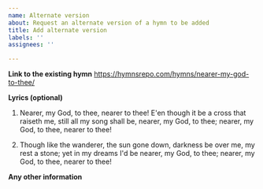 ```yaml
---
name: Alternate version
about: Request an alternate version of a hymn to be added
title: Add alternate version
labels: ''
assignees: ''

---
```


**Link to the existing hymn**
https://hymnsrepo.com/hymns/nearer-my-god-to-thee/


**Lyrics (optional)**

1. Nearer, my God, to thee, nearer to thee!
    E'en though it be a cross that raiseth me,
    still all my song shall be,
    nearer, my God, to thee;
    nearer, my God, to thee, nearer to thee!

2. Though like the wanderer, the sun gone down,
    darkness be over me, my rest a stone;
    yet in my dreams I'd be
    nearer, my God, to thee;
    nearer, my God, to thee, nearer to thee!

**Any other information**
